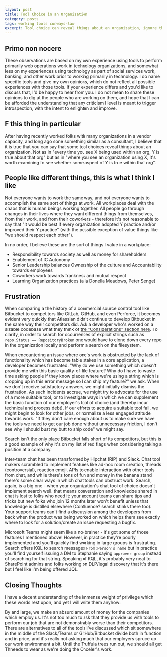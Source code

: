 ```yaml
---
layout: post
title: Tool Choice in an Organization
category: posts
tags: working tools conways-law
excerpt: Tool choice can reveal things about an organization, ignore this at your peril.
---
```


## Primo non nocere

These observations are based on my own experience using tools to perform primarily web operations work in technology organizations, and somewhat less on my experiences using technology as part of social services work, banking, and other work prior to working primarily in technology. I do name specific tools and give my own opinions, which do not reflect all possible experiences with those tools. If your experience differs and you'd like to discuss that, I'd be happy to hear from you. I do not mean to share these opinions to dig at the people who are working on them, and hope that I can be afforded the understanding that any criticism I level is meant to trigger introspection, with the intent to enlighten and improve.

## F this thing in particular

After having recently worked folks with many organizations in a vendor capacity, and long ago sone something similar as a consultant, I believe that it is true that you can say that some tool choices reveal things about an organization. Not as in "every time you see X being used within an org, Y is true about that org" but as in "where you see an organization using X, it's worth examining to see whether some aspect of Y is true within that org".

## People like different things, this is what I think I like

Not everyone wants to work the same way, and not everyone wants to accomplish the same sort of things at work. All workplaces deal with the chaos that is human beings working together. All people go through changes in their lives where they want different things from themselves, from their work, and from their coworkers - therefore it's not reasonable to say that "it would be best if every organization adopted Y practice and/or improved their Y practice" (with the possible exception of value things like "we should respect each other").

In no order, I believe these are the sort of things I value in a workplace:
* Responsibility towards society as well as money for shareholders
* Enablement of IC Autonomy
* Senior Leadership balances Ownership of the culture and Accountability towards employees
* Coworkers work towards frankness and mutual respect
* Learning Organization practices (a la Donella Meadows, Peter Senge)

## Frustration

When comparing a the history of a commercial source control tool like Bitbucket to competitors like GitLab, GitHub, and even Perforce, it becomes evident very quickly that Atlassian didn't continue to develop Bitbucket in the same way their competitors did. Ask a developer who's worked on a sizable codebase what they think of [the "Considerations" section here](https://confluence.atlassian.com/bitbucketserver/bitbucket-search-syntax-814204781.html). To clarify, in order to search for occurrences of explicit strings such as `repo.Status == RepositoryBroken` one would have to clone down every repo in the organization locally and perform a search on the filesystem.

When encountering an issue where one's work is obstructed by the lack of functionality which has become table stakes in a core application, a developer becomes frustrated. "Why do we use something which doesn't provide me with this basic quality-of-life feature? Why do I have to waste time asking people if they know places where we're using a string which is cropping up in this error message so I can ship my feature?" we ask. When we don't receive satisfactory answers, we might initially dismiss the frustration. As such incidents accrue, we might try to advocate for the use of a more suitable tool, or to investigate ways in which we can supplement the basic function of our employer's tool of choice (and thereby incur technical and process debt). If our efforts to acquire a suitable tool fail, we might begin to look for other jobs, or normalize a less engaged attitude towards work. "If they don't care enough about us to make sure we have the tools we need to get our job done without unnecessary friction, I don't see why I should bust my butt to ship code" we might say.

Search isn't the only place Bitbucket falls short of its competitors, but this is a good example of why it's on my list of red flags when considering taking a position at a company.

Inter-team chat has been transformed by Hipchat (RIP) and Slack. Chat tool makers scrambled to implement features like ad-hoc room creation, threads (controversial), reaction emoji, APIs to enable interaction with other tools from chat, and while there's tons of fun and money in the banana stand there's some clear ways in which chat tools can obstruct work. Search, again, is a big one - when your organization's chat tool of choice doesn't implement search well, that means conversation and knowledge shared in chat is lost to folks who need it: your account teams can share tips and tricks but new folks who join 12 months later won't benefit unless that knowledge is distilled elsewhere (Confluence? search stinks there too). Your support teams can't find a discussion among the developers from back when the product was being worked on which helps them see exactly where to look for a solution/create an Issue requesting a bugfix.

Microsoft Teams might seem like a no-brainer - it's got some of those features I mentioned above! However, in practice they're poorly implemented and you'll quickly find working in large groups is frustrating. Search offers KQL to search messages `From:Person's name` but in practice you'll find yourself issuing a DM to Stephanie saying `approver group` instead of searching for that string. Speaking of KQL, it's probably very neat to SharePoint admins and folks working on DLP/legal discovery that it's there but I feel like I'm being offered JQL. 

## Closing Thoughts

I have a decent understanding of the immense weight of privilege which these words rest upon, and yet I will write them anyhow:

By and large, we make an absurd amount of money for the companies which employ us. It's not too much to ask that they provide us with tools to perform our job that are not demonstrably worse than their competitors. There are alternatives to all of the tools I've discussed which sit somewhere in the middle of the Slack/Teams or GitHub/Bitbucket divide both in function and in price, and it's really not asking much that our employers spruce up our work environment a bit. Until the Truffula trees run out, we should all get Thneeds to wear as we're doing the Onceler's work.
